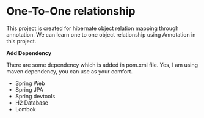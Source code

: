 # One-To-One relationship

This project is created for hibernate object relation mapping through annotation. We can learn one to one object relationship using Annotation in this project.

**Add Dependency**

There are some dependency which is added in pom.xml file. Yes, I am using maven dependency, you can use as your comfort.

* Spring Web
* Spring JPA 
* Spring devtools
* H2 Database
* Lombok



 
  

 